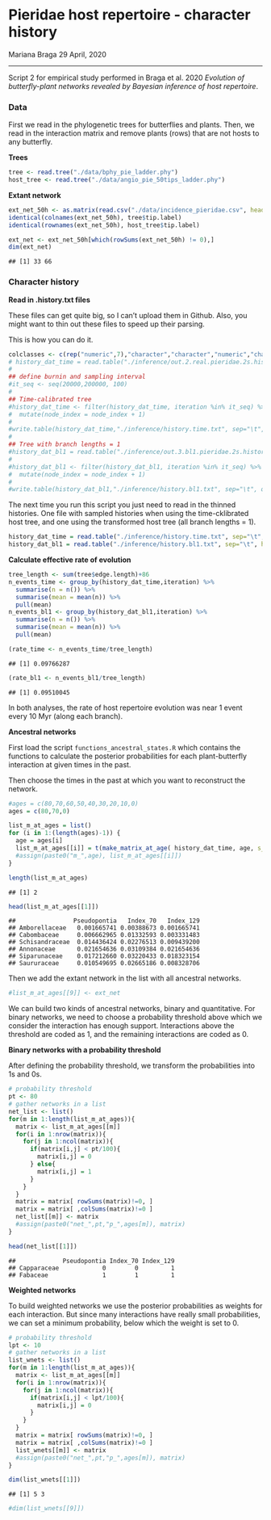 Pieridae host repertoire - character history
================
Mariana Braga
29 April, 2020

-----

Script 2 for empirical study performed in Braga et al. 2020 *Evolution
of butterfly-plant networks revealed by Bayesian inference of host
repertoire*.

### Data

First we read in the phylogenetic trees for butterflies and plants.
Then, we read in the interaction matrix and remove plants (rows) that
are not hosts to any butterfly.

**Trees**

``` r
tree <- read.tree("./data/bphy_pie_ladder.phy")
host_tree <- read.tree("./data/angio_pie_50tips_ladder.phy")
```

**Extant network**

``` r
ext_net_50h <- as.matrix(read.csv("./data/incidence_pieridae.csv", header = T, row.names = 1))
identical(colnames(ext_net_50h), tree$tip.label)
identical(rownames(ext_net_50h), host_tree$tip.label)
```

``` r
ext_net <- ext_net_50h[which(rowSums(ext_net_50h) != 0),]
dim(ext_net)
```

    ## [1] 33 66

### Character history

**Read in .history.txt files**

These files can get quite big, so I can’t upload them in Github. Also,
you might want to thin out these files to speed up their parsing.

This is how you can do it.

``` r
colclasses <- c(rep("numeric",7),"character","character","numeric","character",rep("numeric",3))
# history_dat_time = read.table("./inference/out.2.real.pieridae.2s.history.txt", sep="\t", header=T, colClasses = colclasses)
# 
## define burnin and sampling interval  
#it_seq <- seq(20000,200000, 100)  
#
## Time-calibrated tree
#history_dat_time <- filter(history_dat_time, iteration %in% it_seq) %>% 
#  mutate(node_index = node_index + 1)
#
#write.table(history_dat_time,"./inference/history.time.txt", sep="\t", quote = F, row.names = F)
#
## Tree with branch lengths = 1
#history_dat_bl1 = read.table("./inference/out.3.bl1.pieridae.2s.history.txt", sep="\t", header=T, colClasses = colclasses)
#
#history_dat_bl1 <- filter(history_dat_bl1, iteration %in% it_seq) %>% 
#  mutate(node_index = node_index + 1)
#
#write.table(history_dat_bl1,"./inference/history.bl1.txt", sep="\t", quote = F, row.names = F)
```

The next time you run this script you just need to read in the thinned
histories. One file with sampled histories when using the
time-cklibrated host tree, and one using the transformed host tree (all
branch lengths = 1).

``` r
history_dat_time = read.table("./inference/history.time.txt", sep="\t", header=T, colClasses = colclasses)
history_dat_bl1 = read.table("./inference/history.bl1.txt", sep="\t", header=T, colClasses = colclasses)
```

**Calculate effective rate of evolution**

``` r
tree_length <- sum(tree$edge.length)+86
n_events_time <- group_by(history_dat_time,iteration) %>% 
  summarise(n = n()) %>% 
  summarise(mean = mean(n)) %>% 
  pull(mean)
n_events_bl1 <- group_by(history_dat_bl1,iteration) %>% 
  summarise(n = n()) %>% 
  summarise(mean = mean(n)) %>% 
  pull(mean)

(rate_time <- n_events_time/tree_length)
```

    ## [1] 0.09766287

``` r
(rate_bl1 <- n_events_bl1/tree_length)
```

    ## [1] 0.09510045

In both analyses, the rate of host repertoire evolution was near 1 event
every 10 Myr (along each branch).

**Ancestral networks**

First load the script `functions_ancestral_states.R` which contains the
functions to calculate the posterior probabilities for each
plant-butterfly interaction at given times in the past.

Then choose the times in the past at which you want to reconstruct the
network.

``` r
#ages = c(80,70,60,50,40,30,20,10,0)
ages = c(80,70,0)

list_m_at_ages = list()
for (i in 1:(length(ages)-1)) {
  age = ages[i]
  list_m_at_ages[[i]] = t(make_matrix_at_age( history_dat_time, age, s_hit=c(2) ))
  #assign(paste0("m_",age), list_m_at_ages[[i]])
}

length(list_m_at_ages)
```

    ## [1] 2

``` r
head(list_m_at_ages[[1]])
```

    ##                Pseudopontia   Index_70   Index_129
    ## Amborellaceae   0.001665741 0.00388673 0.001665741
    ## Cabombaceae     0.006662965 0.01332593 0.003331483
    ## Schisandraceae  0.014436424 0.02276513 0.009439200
    ## Annonaceae      0.021654636 0.03109384 0.021654636
    ## Siparunaceae    0.017212660 0.03220433 0.018323154
    ## Saururaceae     0.010549695 0.02665186 0.008328706

Then we add the extant network in the list with all ancestral networks.

``` r
#list_m_at_ages[[9]] <- ext_net
```

We can build two kinds of ancestral networks, binary and quantitative.
For binary networks, we need to choose a probability threshold above
which we consider the interaction has enough support. Interactions above
the threshold are coded as 1, and the remaining interactions are coded
as 0.

**Binary networks with a probability threshold**

After defining the probability threshold, we transform the probabilities
into 1s and 0s.

``` r
# probability threshold
pt <- 80 
# gather networks in a list
net_list <- list()
for(m in 1:length(list_m_at_ages)){
  matrix <- list_m_at_ages[[m]]
  for(i in 1:nrow(matrix)){
    for(j in 1:ncol(matrix)){
      if(matrix[i,j] < pt/100){
        matrix[i,j] = 0
      } else{
        matrix[i,j] = 1
      }
    }
  }
  matrix = matrix[ rowSums(matrix)!=0, ]
  matrix = matrix[ ,colSums(matrix)!=0 ]
  net_list[[m]] <- matrix
  #assign(paste0("net_",pt,"p_",ages[m]), matrix)
}

head(net_list[[1]])
```

    ##             Pseudopontia Index_70 Index_129
    ## Capparaceae            0        0         1
    ## Fabaceae               1        1         1

**Weighted networks**

To build weighted networks we use the posterior probabilities as weights
for each interaction. But since many interactions have really small
probabilities, we can set a minimum probability, below which the weight
is set to 0.

``` r
# probability threshold
lpt <- 10 
# gather networks in a list
list_wnets <- list()
for(m in 1:length(list_m_at_ages)){
  matrix <- list_m_at_ages[[m]]
  for(i in 1:nrow(matrix)){
    for(j in 1:ncol(matrix)){
      if(matrix[i,j] < lpt/100){
        matrix[i,j] = 0
      }
    }
  }
  matrix = matrix[ rowSums(matrix)!=0, ]
  matrix = matrix[ ,colSums(matrix)!=0 ]
  list_wnets[[m]] <- matrix
  #assign(paste0("net_",pt,"p_",ages[m]), matrix)
}

dim(list_wnets[[1]])
```

    ## [1] 5 3

``` r
#dim(list_wnets[[9]])
```

